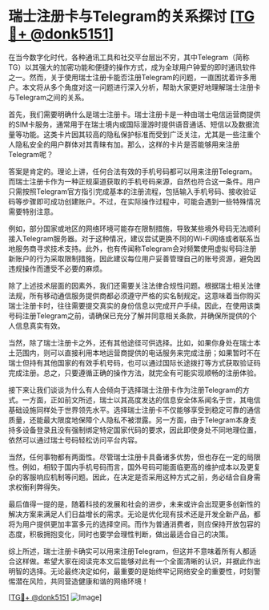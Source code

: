 # 瑞士注册卡与Telegram的关系探讨 [[TG💪+ @donk5151](https://t.me/s/donk5151)]

在当今数字化时代，各种通讯工具和社交平台层出不穷，其中Telegram（简称TG）以其强大的加密功能和便捷的操作方式，成为全球用户钟爱的即时通讯软件之一。然而，关于使用瑞士注册卡能否注册Telegram的问题，一直困扰着许多用户。本文将从多个角度对这一问题进行深入分析，帮助大家更好地理解瑞士注册卡与Telegram之间的关系。

首先，我们需要明确什么是瑞士注册卡。瑞士注册卡是一种由瑞士电信运营商提供的SIM卡服务，通常用于在瑞士境内或国际漫游时提供语音通话、短信以及数据流量等功能。这类卡片因其较高的隐私保护标准而受到广泛关注，尤其是一些注重个人隐私安全的用户群体对其青睐有加。那么，这样的卡片是否能够用来注册Telegram呢？

答案是肯定的。理论上讲，任何合法有效的手机号码都可以用来注册Telegram。而瑞士注册卡作为一种正规渠道获取的手机号码来源，自然也符合这一条件。用户只需按照Telegram官方指引完成基本的注册流程，包括输入手机号码、接收验证码等步骤即可成功创建账户。不过，在实际操作过程中，可能会遇到一些特殊情况需要特别注意。

例如，部分国家或地区的网络环境可能存在限制措施，导致某些境外号码无法顺利接入Telegram服务器。对于这种情况，建议尝试更换不同的Wi-Fi网络或者联系当地服务商寻求技术支持。此外，也有传闻称Telegram会对频繁使用虚拟号码注册新账户的行为采取限制措施，因此建议每位用户妥善管理自己的账号资源，避免因违规操作而遭受不必要的麻烦。

除了上述技术层面的因素外，我们还需要关注法律合规性问题。根据瑞士相关法律法规，所有移动通信服务提供商都必须遵守严格的实名制规定。这意味着当你购买瑞士注册卡时，往往需要提交真实的身份信息以完成开户手续。因此，在使用该类号码注册Telegram之前，请确保已充分了解并同意相关条款，并确保所提供的个人信息真实有效。

当然，除了瑞士注册卡之外，还有其他途径可供选择。比如，如果你身处在瑞士本土范围内，则可以直接利用本地运营商提供的电话服务来完成注册；如果暂时不在瑞士但持有其他国家的有效手机号码，也可以通过国际长途拨打等方式获取验证码完成注册。总之，只要遵循正确的操作方法，就完全有可能实现顺畅的注册体验。

接下来让我们谈谈为什么有人会倾向于选择瑞士注册卡作为注册Telegram的方式。一方面，正如前文所述，瑞士以其高度发达的信息安全体系闻名于世，其电信基础设施同样处于世界领先水平。选择瑞士注册卡不仅能够享受到稳定可靠的通信质量，还能最大限度地保障个人隐私不被泄露。另一方面，由于Telegram本身支持多设备登录且没有强制绑定特定国家代码的要求，因此即使身处不同地理位置，依然可以通过瑞士号码轻松访问平台内容。

当然，任何事物都有两面性。尽管瑞士注册卡具备诸多优势，但也存在一定的局限性。例如，相较于国内手机号码而言，国外号码可能面临更高的维护成本以及更复杂的客服响应机制等问题。因此，在决定是否采用这种方式之前，务必结合自身需求权衡利弊得失。

最后值得一提的是，随着科技的发展和社会的进步，未来或许会出现更多创新性的解决方案来满足人们日益增长的需求。无论是优化现有技术还是开发全新产品，都将为用户提供更加丰富多元的选择空间。而作为普通消费者，则应保持开放包容的态度，积极拥抱变化，同时也要学会理性判断，做出最适合自己的决策。

综上所述，瑞士注册卡确实可以用来注册Telegram，但这并不意味着所有人都适合这样做。希望大家在阅读完本文后能够对此有一个全面清晰的认识，并据此作出明智的选择。无论最终决定如何，最重要的是始终牢记网络安全的重要性，时刻警惕潜在风险，共同营造健康和谐的网络环境！

[[TG💪+ @donk5151](https://t.me/s/donk5151) ![Image](https://i.postimg.cc/rwNCRYN7/Snipaste-2025-04-30-17-27-05.png)]